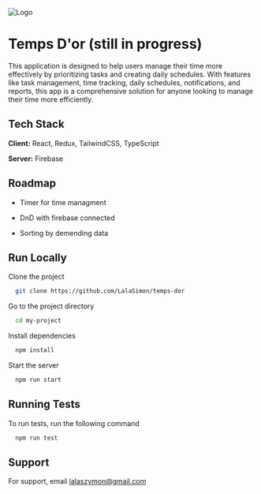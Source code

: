 
![Logo](https://i.imgur.com/CnsH5T0.png)


# Temps D'or (still in progress)

This application is designed to help users manage their time more effectively by prioritizing tasks and creating daily schedules. With features like task management, time tracking, daily schedules, notifications, and reports, this app is a comprehensive solution for anyone looking to manage their time more efficiently. 




## Tech Stack

**Client:** React, Redux, TailwindCSS, TypeScript

**Server:** Firebase


## Roadmap

- Timer for time managment

- DnD with firebase connected

- Sorting by demending data


## Run Locally

Clone the project

```bash
  git clone https://github.com/LalaSimon/temps-dor
```

Go to the project directory

```bash
  cd my-project
```

Install dependencies

```bash
  npm install
```

Start the server

```bash
  npm run start
```


## Running Tests

To run tests, run the following command

```bash
  npm run test
```


## Support

For support, email lalaszymon@gmail.com

